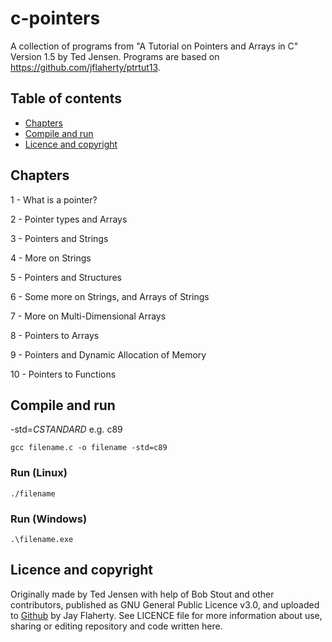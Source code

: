 # c-pointers
A collection of programs from "A Tutorial on Pointers and Arrays in C" Version 1.5 by Ted Jensen. Programs are based on https://github.com/jflaherty/ptrtut13.

## Table of contents
* [Chapters](#chapters)
* [Compile and run](#compile-and-run)
* [Licence and copyright](#licence-and-copyright)

## Chapters
1 - What is a pointer?

2 - Pointer types and Arrays

3 - Pointers and Strings

4 - More on Strings

5 - Pointers and Structures

6 - Some more on Strings, and Arrays of Strings

7 - More on Multi-Dimensional Arrays

8 - Pointers to Arrays

9 - Pointers and Dynamic Allocation of Memory

10 - Pointers to Functions

## Compile and run
-std=*CSTANDARD* e.g. c89
```
gcc filename.c -o filename -std=c89
```
### Run (Linux)
```
./filename
```
### Run (Windows)
```
.\filename.exe
```

## Licence and copyright
Originally made by Ted Jensen with help of Bob Stout and other contributors, published as GNU General Public Licence v3.0, and uploaded to [Github](https://github.com/jflaherty/ptrtut13) by Jay Flaherty. See LICENCE file for more information about use, sharing or editing repository and code written here.
